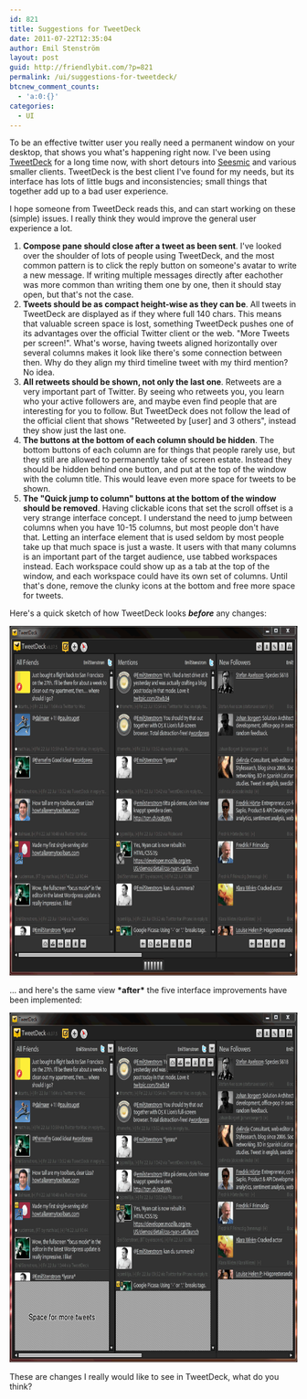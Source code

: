 ```yaml
---
id: 821
title: Suggestions for TweetDeck
date: 2011-07-22T12:35:04
author: Emil Stenström
layout: post
guid: http://friendlybit.com/?p=821
permalink: /ui/suggestions-for-tweetdeck/
btcnew_comment_counts:
  - 'a:0:{}'
categories:
  - UI
---
```

To be an effective twitter user you really need a permanent window on your desktop, that shows you what's happening right now. I've been using <a class="zem_slink" title="TweetDeck" href="http://www.tweetdeck.com" rel="homepage">TweetDeck</a> for a long time now, with short detours into <a class="zem_slink" title="seesmic" href="http://seesmic.com" rel="homepage">Seesmic</a> and various smaller clients. TweetDeck is the best client I've found for my needs, but its interface has lots of little bugs and inconsistencies; small things that together add up to a bad user experience.

I hope someone from TweetDeck reads this, and can start working on these (simple) issues. I really think they would improve the general user experience a lot.

  1. **Compose pane should close after a tweet as been sent**. I've looked over the shoulder of lots of people using TweetDeck, and the most common pattern is to click the reply button on someone's avatar to write a new message. If writing multiple messages directly after eachother was more common than writing them one by one, then it should stay open, but that's not the case.
  2. **Tweets should be as compact height-wise as they can be**. All tweets in TweetDeck are displayed as if they where full 140 chars. This means that valuable screen space is lost, something TweetDeck pushes one of its advantages over the official Twitter client or the web. "More Tweets per screen!". What's worse, having tweets aligned horizontally over several columns makes it look like there's some connection between then. Why do they align my third timeline tweet with my third mention? No idea.
  3. **All retweets should be shown, not only the last one**. Retweets are a very important part of Twitter. By seeing who retweets you, you learn who your active followers are, and maybe even find people that are interesting for you to follow. But TweetDeck does not follow the lead of the official client that shows "Retweeted by [user] and 3 others", instead they show just the last one.
  4. **The buttons at the bottom of each column should be hidden**. The bottom buttons of each column are for things that people rarely use, but they still are allowed to permanently take of screen estate. Instead they should be hidden behind one button, and put at the top of the window with the column title. This would leave even more space for tweets to be shown.
  5. **The "Quick jump to column" buttons at the bottom of the window should be removed**. Having clickable icons that set the scroll offset is a very strange interface concept. I understand the need to jump between columns when you have 10-15 columns, but most people don't have that. Letting an interface element that is used seldom by most people take up that much space is just a waste. It users with that many columns is an important part of the target audience, use tabbed workspaces instead. Each workspace could show up as a tab at the top of the window, and each workspace could have its own set of columns. Until that's done, remove the clunky icons at the bottom and free more space for tweets.

Here's a quick sketch of how TweetDeck looks ***before*** any changes:

[<img class="alignnone size-full wp-image-824" title="tweetdeck_original" src="/files/post-media/tweetdeck_original.png" alt="" width="730" height="612">](/files/post-media/tweetdeck_original.png)

… and here's the same view **\*after\*** the five interface improvements have been implemented:

[<img class="alignnone size-full wp-image-826" title="tweetdeck_redesign" src="/files/post-media/tweetdeck_redesign1.png" alt="" width="730" height="612">](/files/post-media/tweetdeck_redesign1.png)

These are changes I really would like to see in TweetDeck, what do you think?

